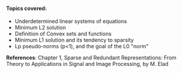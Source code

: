 #### Topics covered:

* Underdetermined linear systems of equations
* Minimum L2 solution
* Definition of Convex sets and functions
* Minimum L1 solution and its tendency to sparsity
* Lp pseudo-norms (p<1), and the goal of the L0 "norm"

**References**: Chapter 1, Sparse and Redundant Representations: From Theory to Applications in Signal and Image Processing, by M. Elad
